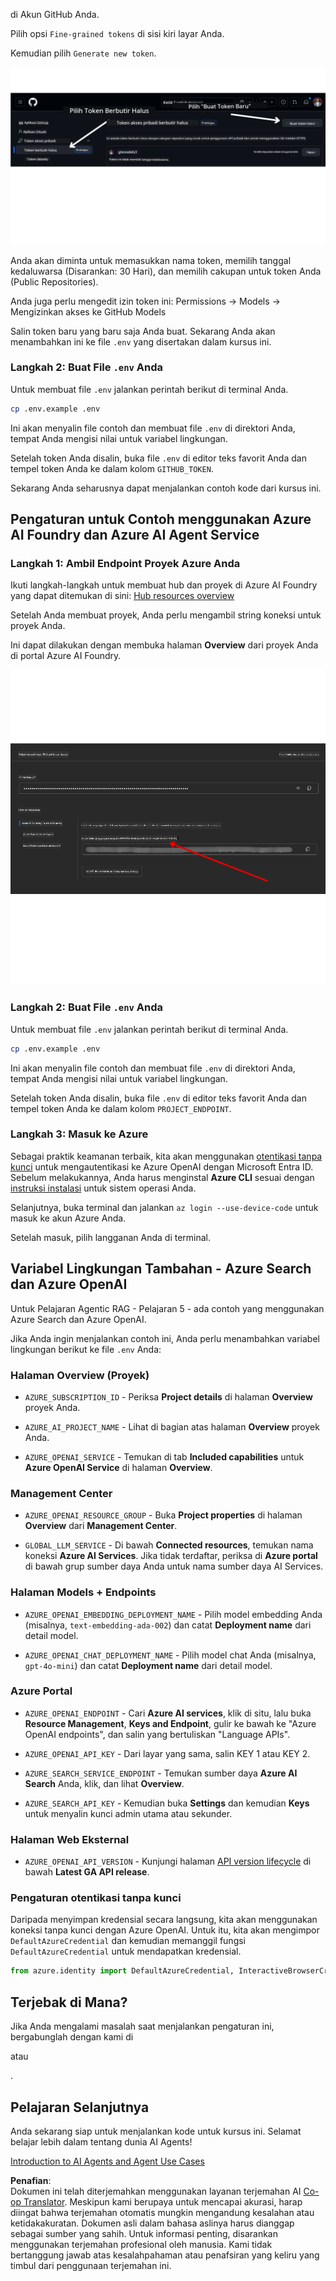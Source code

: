 <!--
CO_OP_TRANSLATOR_METADATA:
{
  "original_hash": "76945069b52a49cd0432ae3e0b0ba22e",
  "translation_date": "2025-07-12T07:54:03+00:00",
  "source_file": "00-course-setup/README.md",
  "language_code": "id"
}
-->
di Akun GitHub Anda.

Pilih opsi `Fine-grained tokens` di sisi kiri layar Anda.

Kemudian pilih `Generate new token`.

![Generate Token](../../../translated_images/generate-token.9748d7585dd004cb4119b5aac724baff49c3a85791701b5e8ba3274b037c5b66.id.png)

Anda akan diminta untuk memasukkan nama token, memilih tanggal kedaluwarsa (Disarankan: 30 Hari), dan memilih cakupan untuk token Anda (Public Repositories).

Anda juga perlu mengedit izin token ini: Permissions -> Models -> Mengizinkan akses ke GitHub Models

Salin token baru yang baru saja Anda buat. Sekarang Anda akan menambahkan ini ke file `.env` yang disertakan dalam kursus ini.

### Langkah 2: Buat File `.env` Anda

Untuk membuat file `.env` jalankan perintah berikut di terminal Anda.

```bash
cp .env.example .env
```

Ini akan menyalin file contoh dan membuat file `.env` di direktori Anda, tempat Anda mengisi nilai untuk variabel lingkungan.

Setelah token Anda disalin, buka file `.env` di editor teks favorit Anda dan tempel token Anda ke dalam kolom `GITHUB_TOKEN`.

Sekarang Anda seharusnya dapat menjalankan contoh kode dari kursus ini.

## Pengaturan untuk Contoh menggunakan Azure AI Foundry dan Azure AI Agent Service

### Langkah 1: Ambil Endpoint Proyek Azure Anda

Ikuti langkah-langkah untuk membuat hub dan proyek di Azure AI Foundry yang dapat ditemukan di sini: [Hub resources overview](https://learn.microsoft.com/en-us/azure/ai-foundry/concepts/ai-resources)

Setelah Anda membuat proyek, Anda perlu mengambil string koneksi untuk proyek Anda.

Ini dapat dilakukan dengan membuka halaman **Overview** dari proyek Anda di portal Azure AI Foundry.

![Project Connection String](../../../translated_images/project-endpoint.8cf04c9975bbfbf18f6447a599550edb052e52264fb7124d04a12e6175e330a5.id.png)

### Langkah 2: Buat File `.env` Anda

Untuk membuat file `.env` jalankan perintah berikut di terminal Anda.

```bash
cp .env.example .env
```

Ini akan menyalin file contoh dan membuat file `.env` di direktori Anda, tempat Anda mengisi nilai untuk variabel lingkungan.

Setelah token Anda disalin, buka file `.env` di editor teks favorit Anda dan tempel token Anda ke dalam kolom `PROJECT_ENDPOINT`.

### Langkah 3: Masuk ke Azure

Sebagai praktik keamanan terbaik, kita akan menggunakan [otentikasi tanpa kunci](https://learn.microsoft.com/azure/developer/ai/keyless-connections?tabs=csharp%2Cazure-cli?WT.mc_id=academic-105485-koreyst) untuk mengautentikasi ke Azure OpenAI dengan Microsoft Entra ID. Sebelum melakukannya, Anda harus menginstal **Azure CLI** sesuai dengan [instruksi instalasi](https://learn.microsoft.com/cli/azure/install-azure-cli?WT.mc_id=academic-105485-koreyst) untuk sistem operasi Anda.

Selanjutnya, buka terminal dan jalankan `az login --use-device-code` untuk masuk ke akun Azure Anda.

Setelah masuk, pilih langganan Anda di terminal.

## Variabel Lingkungan Tambahan - Azure Search dan Azure OpenAI

Untuk Pelajaran Agentic RAG - Pelajaran 5 - ada contoh yang menggunakan Azure Search dan Azure OpenAI.

Jika Anda ingin menjalankan contoh ini, Anda perlu menambahkan variabel lingkungan berikut ke file `.env` Anda:

### Halaman Overview (Proyek)

- `AZURE_SUBSCRIPTION_ID` - Periksa **Project details** di halaman **Overview** proyek Anda.

- `AZURE_AI_PROJECT_NAME` - Lihat di bagian atas halaman **Overview** proyek Anda.

- `AZURE_OPENAI_SERVICE` - Temukan di tab **Included capabilities** untuk **Azure OpenAI Service** di halaman **Overview**.

### Management Center

- `AZURE_OPENAI_RESOURCE_GROUP` - Buka **Project properties** di halaman **Overview** dari **Management Center**.

- `GLOBAL_LLM_SERVICE` - Di bawah **Connected resources**, temukan nama koneksi **Azure AI Services**. Jika tidak terdaftar, periksa di **Azure portal** di bawah grup sumber daya Anda untuk nama sumber daya AI Services.

### Halaman Models + Endpoints

- `AZURE_OPENAI_EMBEDDING_DEPLOYMENT_NAME` - Pilih model embedding Anda (misalnya, `text-embedding-ada-002`) dan catat **Deployment name** dari detail model.

- `AZURE_OPENAI_CHAT_DEPLOYMENT_NAME` - Pilih model chat Anda (misalnya, `gpt-4o-mini`) dan catat **Deployment name** dari detail model.

### Azure Portal

- `AZURE_OPENAI_ENDPOINT` - Cari **Azure AI services**, klik di situ, lalu buka **Resource Management**, **Keys and Endpoint**, gulir ke bawah ke "Azure OpenAI endpoints", dan salin yang bertuliskan "Language APIs".

- `AZURE_OPENAI_API_KEY` - Dari layar yang sama, salin KEY 1 atau KEY 2.

- `AZURE_SEARCH_SERVICE_ENDPOINT` - Temukan sumber daya **Azure AI Search** Anda, klik, dan lihat **Overview**.

- `AZURE_SEARCH_API_KEY` - Kemudian buka **Settings** dan kemudian **Keys** untuk menyalin kunci admin utama atau sekunder.

### Halaman Web Eksternal

- `AZURE_OPENAI_API_VERSION` - Kunjungi halaman [API version lifecycle](https://learn.microsoft.com/en-us/azure/ai-services/openai/api-version-deprecation#latest-ga-api-release) di bawah **Latest GA API release**.

### Pengaturan otentikasi tanpa kunci

Daripada menyimpan kredensial secara langsung, kita akan menggunakan koneksi tanpa kunci dengan Azure OpenAI. Untuk itu, kita akan mengimpor `DefaultAzureCredential` dan kemudian memanggil fungsi `DefaultAzureCredential` untuk mendapatkan kredensial.

```python
from azure.identity import DefaultAzureCredential, InteractiveBrowserCredential
```

## Terjebak di Mana?

Jika Anda mengalami masalah saat menjalankan pengaturan ini, bergabunglah dengan kami di

atau

.

## Pelajaran Selanjutnya

Anda sekarang siap untuk menjalankan kode untuk kursus ini. Selamat belajar lebih dalam tentang dunia AI Agents!

[Introduction to AI Agents and Agent Use Cases](../01-intro-to-ai-agents/README.md)

**Penafian**:  
Dokumen ini telah diterjemahkan menggunakan layanan terjemahan AI [Co-op Translator](https://github.com/Azure/co-op-translator). Meskipun kami berupaya untuk mencapai akurasi, harap diingat bahwa terjemahan otomatis mungkin mengandung kesalahan atau ketidakakuratan. Dokumen asli dalam bahasa aslinya harus dianggap sebagai sumber yang sahih. Untuk informasi penting, disarankan menggunakan terjemahan profesional oleh manusia. Kami tidak bertanggung jawab atas kesalahpahaman atau penafsiran yang keliru yang timbul dari penggunaan terjemahan ini.